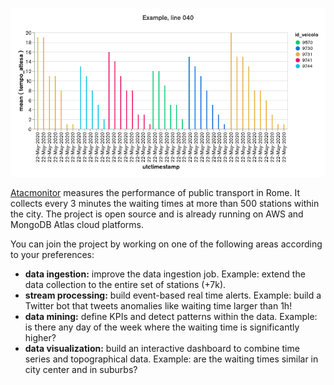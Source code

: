 ![example image](https://raw.githubusercontent.com/Marco-Santoni/atacmonitor-data/master/img/example_line_040.png)

[Atacmonitor](www.atacmonitor.com) measures the performance of public transport in Rome. It collects every 3 minutes the waiting times at more than 500 stations within the city. The project is open source and is already running on AWS and MongoDB Atlas cloud platforms.

You can join the project by working on one of the following areas according to your preferences:

- __data ingestion:__ improve the data ingestion job. Example: extend the data collection to the entire set of stations (+7k).
- __stream processing:__ build event-based real time alerts. Example: build a Twitter bot that tweets anomalies like waiting time larger than 1h!
- __data mining:__ define KPIs and detect patterns within the data. Example: is there any day of the week where the waiting time is significantly higher?
- __data visualization:__ build an interactive dashboard to combine time series and topographical data. Example: are the waiting times similar in city center and in suburbs?
